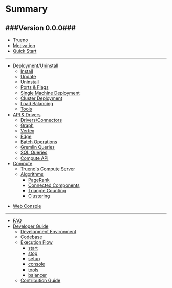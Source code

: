 # Summary

###Version 0.0.0###
---

* [Trueno](README.md)
* [Motivation](pages/motivation/motivation.md)
* [Quick Start](pages/quick-start/quick-start-commands.md)
<!--     - [Commands](pages/quick-start/quick-start-commands.md)
    - [Interactive](pages/quick-start/quick-start-interactive.md) -->
---
* [Deployment/Uninstall]()
    - [Install](pages/deployment-install/install.md)
    - [Update](pages/deployment-install/update.md)
    - [Uninstall](pages/deployment-install/uninstall.md)
    - [Ports & Flags](pages/deployment-install/cli-flags-ports.md)
    - [Single Machine Deployment](pages/deployment-install/centralized-deployment.md)
    - [Cluster Deployment](pages/deployment-install/distributed-deployment.md)
    - [Load Balancing](pages/deployment-install/load-balancing.md)
    - [Tools](pages/deployment-install/tools.md)
* [API & Drivers]() 
    - [Drivers/Connectors](pages/api-drivers/drivers-connectors/drivers-connectors.md)
    - [Graph](pages/api-drivers/graph.md)
    - [Vertex](pages/api-drivers/vertex.md)
    - [Edge](pages/api-drivers/edge.md)
    - [Batch Operations]()
    - [Gremlin Queries](pages/api-drivers/gremlin.md)
    - [SQL Queries]()
    - [Compute API]()
* [Compute]()
    - [Trueno's Compute Server](pages/compute/compute-server/trueno-compute-server.md)
    - [Algorithms](pages/compute/algorithms/algorithms.md)
      - [PageRank](pages/compute/algorithms/pagerank.md)
      - [Connected Components](pages/compute/algorithms/connected-components.md)
      - [Triangle Counting](pages/compute/algorithms/triangle-counting.md)
      - [Clustering](pages/compute/algorithms/clustering.md)
<!-- * [Recipes]()  -->
* [Web Console]()

---
* [FAQ]() 
* [Developer Guide]()
    <!-- - [Design Choices](pages/developer-guide/design-choices.md) -->
    - [Development Environment](pages/developer-guide/development-environment.md)
    - [Codebase](pages/developer-guide/codebase.md)
    - [Execution Flow](pages/developer-guide/execution-flow.md)
        + [start](pages/developer-guide/execution-flow/start.md)
        + [stop](pages/developer-guide/execution-flow/stop.md)
        + [setup](pages/developer-guide/execution-flow/setup.md)
        + [console](pages/developer-guide/execution-flow/console.md)
        + [tools](pages/developer-guide/execution-flow/tools.md)
        + [balancer](pages/developer-guide/execution-flow/balancer.md)
    - [Contribution Guide](pages/developer-guide/contribution-guide.md)
